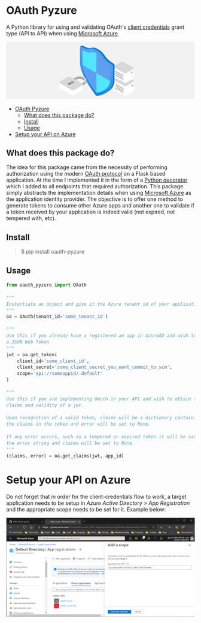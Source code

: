 # OAuth Pyzure
A Python library for using and validating OAuth's [client credentials](https://www.oauth.com/oauth2-servers/access-tokens/client-credentials/) grant type (API to API) when using [Microsoft Azure](https://azure.microsoft.com/).

![azure-access](docs/azure-access.png)

<!-- TOC -->

- [OAuth Pyzure](#oauth-pyzure)
    - [What does this package do?](#what-does-this-package-do)
    - [Install](#install)
    - [Usage](#usage)
- [Setup your API on Azure](#setup-your-api-on-azure)

<!-- /TOC -->

## What does this package do?
The idea for this package came from the necessity of performing authorization using the modern [OAuth protocol](https://www.oauth.com) on a Flask based application. At the time I implemented it in the form of a [Python decorator](https://realpython.com/primer-on-python-decorators/) which I added to all endpoints that required authorization. This package simply abstracts the implementation details when using [Microsoft Azure](https://azure.microsoft.com/) as the application identity provider. The objective is to offer one method to generate tokens to consume other Azure apps and another one to validate if a token received by your application is indeed valid (not expired, not tempered with, etc).

## Install
> $ pip install oauth-pyzure

## Usage
```python
from oauth_pyzure import OAuth

"""
Instantiate an object and give it the Azure tenant id of your application.
"""
oa = OAuth(tenant_id='some_tenant_id')

"""
Use this if you already have a registered an app in AzureAD and wish to obtain
a JSON Web Token
"""
jwt = oa.get_token(
    client_id='some_client_id',
    client_secret='some_client_secret_you_wont_commit_to_scm',
    scope='api://someappid/.default'
)

"""
Use this if you are implementing OAuth in your API and wish to obtain the 
claims and validity of a jwt. 

Upon recognition of a valid token, claims will be a dictionary containing all
the claims in the token and error will be set to None.

If any error occurs, such as a tempered or expired token it will be saved to 
the error string and claims will be set to None.
"""
(claims, error) = oa.get_claims(jwt, app_id)
```

# Setup your API on Azure
Do not forget that in order for the client-credentials flow to work, a target application needs to be setup in *Azure Active Directory > App Registration* and the appropriate scope needs to be set for it. Example below:

![azure](docs/add-scope.png)
